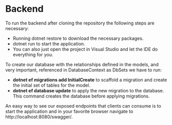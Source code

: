 # Backend

To run the backend after cloning the repository the following steps are necessary:
* Running dotnet restore to download the necessary packages.
* dotnet run to start the application.
* You can also just open the project in Visual Studio and let the IDE do everything for you.

To create our database with the relationships defined in the models, and very important, referenced in DatabaseContext as DbSets we have to run:
* **dotnet ef migrations add InitialCreate** to scaffold a migration and create the initial set of tables for the model.
* **dotnet ef database update** to apply the new migration to the database. This command creates the database before applying migrations.

An easy way to see our exposed endpoints that clients can consume is to start the application and in your favorite browser navigate to http://localhost:8080/swagger/.